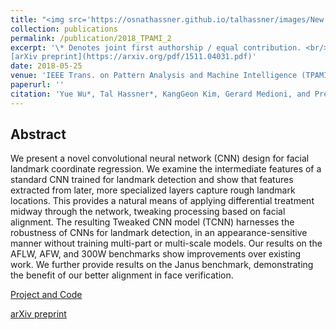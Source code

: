 ```yaml
---
title: "<img src='https://osnathassner.github.io/talhassner/images/New - Icon.jpg' width='80'> Facial Landmark Detection with Tweaked Convolutional Neural Networks"
collection: publications
permalink: /publication/2018_TPAMI_2
excerpt: '\* Denotes joint first authorship / equal contribution. <br/><br/>
[arXiv preprint](https://arxiv.org/pdf/1511.04031.pdf)'
date: 2018-05-25
venue: 'IEEE Trans. on Pattern Analysis and Machine Intelligence (TPAMI)'
paperurl: ''
citation: 'Yue Wu*, Tal Hassner*, KangGeon Kim, Gerard Medioni, and Prem Natarajan. (2017). &quot;Facial Landmark Detection with Tweaked Convolutional Neural Networks.&quot; <i>IEEE Trans. on Pattern Analysis and Machine Intelligence (TPAMI)</i>.'
---
```


Abstract
------
We present a novel convolutional neural network (CNN) design for facial landmark coordinate regression. We examine the intermediate features of a standard CNN trained for landmark detection and show that features extracted from later, more specialized layers capture rough landmark locations. This provides a natural means of applying differential treatment midway through the network, tweaking processing based on facial alignment. The resulting Tweaked CNN model (TCNN) harnesses the robustness of CNNs for landmark detection, in an appearance-sensitive manner without training multi-part or multi-scale models. Our results on the AFLW, AFW, and 300W benchmarks show improvements over existing work. We further provide results on the Janus benchmark, demonstrating the benefit of our better alignment in face verification.


[Project and Code](https://osnathassner.github.io/talhassner/projects/FacialLandmarkDetectionWTweakedConvolutionalNeuralNetworks/FacialLandmarkDetectionWTweakedConvolutionalNeuralNetworks.html)

[arXiv preprint](https://arxiv.org/pdf/1511.04031.pdf)

